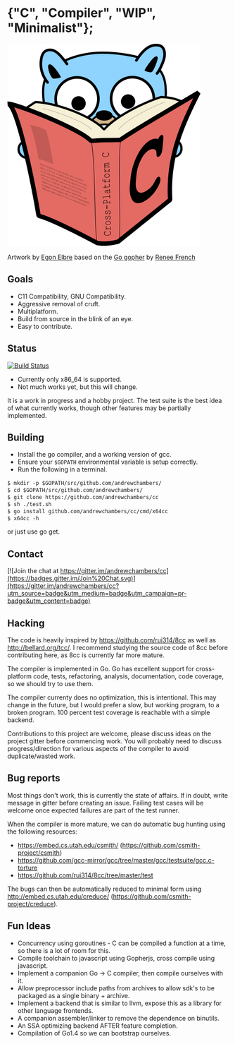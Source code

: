 # {"C", "Compiler", "WIP", "Minimalist"};

![](https://raw.githubusercontent.com/andrewchambers/cc-images/master/Gopher.png)

Artwork by [Egon Elbre](https://twitter.com/egonelbre) based on the [Go gopher](https://blog.golang.org/gopher) by [Renee French](http://reneefrench.blogspot.com/)

## Goals

- C11 Compatibility, GNU Compatibility.
- Aggressive removal of cruft.
- Multiplatform.
- Build from source in the blink of an eye.
- Easy to contribute.

## Status 
[![Build Status](https://travis-ci.org/andrewchambers/cc.svg?branch=master)](https://travis-ci.org/andrewchambers/cc)

- Currently only x86_64 is supported.
- Not much works yet, but this will change.

It is a work in progress and a hobby project. The test suite is the best idea of what currently works, though other features may be
partially implemented.

## Building

- Install the go compiler, and a working version of gcc.
- Ensure your ```$GOPATH``` environmental variable is setup correctly.
- Run the following in a terminal.
```
$ mkdir -p $GOPATH/src/github.com/andrewchambers/
$ cd $GOPATH/src/github.com/andrewchambers/
$ git clone https://github.com/andrewchambers/cc
$ sh ./test.sh
$ go install github.com/andrewchambers/cc/cmd/x64cc
$ x64cc -h
```
or just use go get.

## Contact

[![Join the chat at https://gitter.im/andrewchambers/cc](https://badges.gitter.im/Join%20Chat.svg)](https://gitter.im/andrewchambers/cc?utm_source=badge&utm_medium=badge&utm_campaign=pr-badge&utm_content=badge)

## Hacking

The code is heavily inspired by https://github.com/rui314/8cc as well as http://bellard.org/tcc/. 
I recommend studying the source code of 8cc before contributing here, as 8cc is currently far more mature.

The compiler is implemented in Go. Go has excellent support for cross-platform code, tests, refactoring, analysis, documentation, code coverage, so we should try to use them.

The compiler currenty does no optimization, this is intentional. This may change in the future, but I would
prefer a slow, but working program, to a broken program. 100 percent test coverage is reachable with a
simple backend.

Contributions to this project are welcome, please discuss ideas on the project gitter before commencing work.
You will probably need to discuss progress/direction for various aspects of the compiler to avoid duplicate/wasted work.

## Bug reports

Most things don't work, this is currently the state of affairs. If in doubt, write message in gitter before creating an issue. Failing test cases will be welcome once expected failures are part of the test runner.

When the compiler is more mature, we can do automatic bug hunting using the following resources:

- https://embed.cs.utah.edu/csmith/ (https://github.com/csmith-project/csmith)
- https://github.com/gcc-mirror/gcc/tree/master/gcc/testsuite/gcc.c-torture
- https://github.com/rui314/8cc/tree/master/test

The bugs can then be automatically reduced to minimal form using http://embed.cs.utah.edu/creduce/ (https://github.com/csmith-project/creduce).

## Fun Ideas
- Concurrency using goroutines - C can be compiled a function at a time, so there is a lot of room for this.
- Compile toolchain to javascript using Gopherjs, cross compile using javascript.
- Implement a companion Go -> C compiler, then compile ourselves with it.
- Allow preprocessor include paths from archives to allow sdk's to be packaged as a single binary + archive.
- Implement a backend that is similar to llvm, expose this as a library for other language frontends.
- A companion assembler/linker to remove the dependence on binutils.
- An SSA optimizing backend AFTER feature completion.
- Compilation of Go1.4 so we can bootstrap ourselves.
